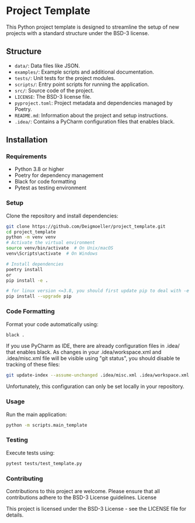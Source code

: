# Project Template

This Python project template is designed to streamline the setup of new projects with a standard structure under the 
BSD-3 license.

## Structure

- `data/`: Data files like JSON.
- `examples/`: Example scripts and additional documentation.
- `tests/`: Unit tests for the project modules.
- `scripts/`: Entry point scripts for running the application.
- `src/`: Source code of the project.
- `LICENSE`: The BSD-3 license file.
- `pyproject.toml`: Project metadata and dependencies managed by Poetry.
- `README.md`: Information about the project and setup instructions.
- `.idea/`: Contains a PyCharm configuration files that enables black.

## Installation

### Requirements

- Python 3.8 or higher
- Poetry for dependency management
- Black for code formatting
- Pytest as testing environment

### Setup

Clone the repository and install dependencies:

```bash
git clone https://github.com/Deigmoeller/project_template.git
cd project_template
python -m venv venv
# Activate the virtual environment
source venv/bin/activate  # On Unix/macOS
venv\Scripts\activate  # On Windows

# Install dependencies
poetry install
or 
pip install -e . 

# for linux version <=3.8, you should first update pip to deal with -e option
pip install --upgrade pip 
```

### Code Formatting

Format your code automatically using:
```bash
black .
```

If you use PyCharm as IDE, there are already configuration files in .idea/ that enables black. As changes in your 
.idea/workspace.xml and .idea/misc.xml file will be visible using "git status", you should disable te tracking of 
these files: 
```bash
git update-index --assume-unchanged .idea/misc.xml .idea/workspace.xml
```
Unfortunately, this configuration can only be set locally in your repository. 

### Usage

Run the main application:

```bash
python -m scripts.main_template
```

### Testing

Execute tests using:

```bash
pytest tests/test_template.py
```

### Contributing

Contributions to this project are welcome. Please ensure that all contributions adhere to the BSD-3 License guidelines.
License

This project is licensed under the BSD-3 License - see the LICENSE file for details.
